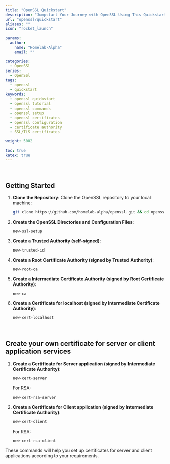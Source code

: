```yaml
---
title: "OpenSSL Quickstart"
description: "Jumpstart Your Journey with OpenSSL Using This Quickstart Guide"
url: "openssl/quickstart"
aliases: ""
icon: "rocket_launch"

params:
  author:
    name: "Homelab-Alpha"
    email: ""

categories:
  - OpenSSl
series:
  - OpenSSl
tags:
  - openssl
  - quickstart
keywords:
  - openssl quickstart
  - openssl tutorial
  - openssl commands
  - openssl setup
  - openssl certificates
  - openssl configuration
  - certificate authority
  - SSL/TLS certificates

weight: 5002

toc: true
katex: true
---
```


<br />

## Getting Started

1. **Clone the Repository**: Clone the OpenSSL repository to your local machine:

   ```bash
   git clone https://github.com/homelab-alpha/openssl.git && cd openssl && ./openssl_installer.sh && cd && exec bash
   ```

2. **Create the OpenSSL Directories and Configuration Files**:

   ```bash
   new-ssl-setup
   ```

3. **Create a Trusted Authority (self-signed)**:

   ```bash
   new-trusted-id
   ```

4. **Create a Root Certificate Authority (signed by Trusted Authority)**:

   ```bash
   new-root-ca
   ```

5. **Create a Intermediate Certificate Authority (signed by Root Certificate
   Authority)**:

   ```bash
   new-ca
   ```

6. **Create a Certificate for localhost (signed by Intermediate Certificate
   Authority)**:

   ```bash
   new-cert-localhost
   ```

<br />

## Create your own certificate for server or client application services

1. **Create a Certificate for Server application (signed by Intermediate
   Certificate Authority)**:

   ```bash
   new-cert-server
   ```

   For RSA:

   ```bash
   new-cert-rsa-server
   ```

2. **Create a Certificate for Client application (signed by Intermediate
   Certificate Authority)**:

   ```bash
   new-cert-client
   ```

   For RSA:

   ```bash
   new-cert-rsa-client
   ```

These commands will help you set up certificates for server and client
applications according to your requirements.
